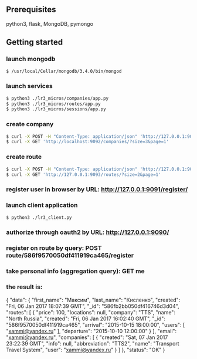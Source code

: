 ## Prerequisites
python3, flask, MongoDB, pymongo

## Getting started

### launch mongodb
```sh
$ /usr/local/Cellar/mongodb/3.4.0/bin/mongod
```

### launch services
```sh
$ python3 ./lr3_micros/companies/app.py
$ python3 ./lr3_micros/routes/app.py
$ python3 ./lr3_micros/sessions/app.py
```

### create company
```sh
$ curl -X POST -H "Content-Type: application/json" 'http://127.0.0.1:9092/company/' -d '{"abbreviation": "TTS", "name": "Transport Travel System", "info": null, "user": "xammi@yandex.ru"}'
$ curl -X GET 'http://localhost:9092/companies/?size=3&page=1'
```

### create route
```sh
$ curl -X POST -H "Content-Type: application/json" 'http://127.0.0.1:9093/route/' -d '{"name": "North Russia", "departure": "2015-10-10 12:00:00", "arrival": "2015-10-15 18:00:00", "price": 100, "company": "TTS"}'
$ curl -X GET 'http://127.0.0.1:9093/routes/?size=2&page=1'
```

### register user in browser by URL: http://127.0.0.1:9091/register/

### launch client application
```sh
$ python3 ./lr3_client.py
```

### authorize through oauth2 by URL: http://127.0.0.1:9090/
### register on route by query: POST route/586f9570050df411919ca465/register
### take personal info (aggregation query): GET me

### the result is:
{
    "data": {
        "first_name": "Максим",
        "last_name": "Кисленко",
        "created": "Fri, 06 Jan 2017 18:07:39 GMT",
        "_id": "586fb2bb050df416746d3d04",
        "routes": [
            {
                "price": 100,
                "locations": null,
                "company": "TTS",
                "name": "North Russia",
                "created": "Fri, 06 Jan 2017 16:02:40 GMT",
                "_id": "586f9570050df411919ca465",
                "arrival": "2015-10-15 18:00:00",
                "users": [
                    "xammi@yandex.ru"
                ],
                "departure": "2015-10-10 12:00:00"
            }
        ],
        "email": "xammi@yandex.ru",
        "companies": [
            {
                "created": "Sat, 07 Jan 2017 23:22:39 GMT",
                "info": null,
                "abbreviation": "TTS2",
                "name": "Transport Travel System",
                "user": "xammi@yandex.ru"
            }
        ]
    },
    "status": "OK"
}